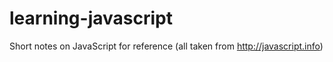 # learning-javascript
Short notes on JavaScript for reference (all taken from http://javascript.info)
